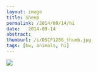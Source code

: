 ```yaml
---
layout: image
title: Sheep
permalink: /2014/09/14/hi
date:   2014-09-14
abstract: 
thumburl: /i/DSCF1286_thumb.jpg
tags: [bw, animals, hi]
---
```

![]({{site.url}}/i/DSCF1286.jpg)

